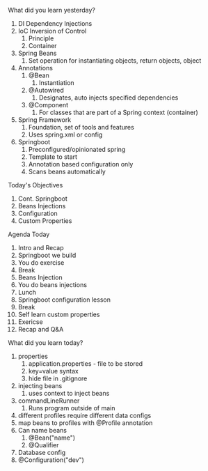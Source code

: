 What did you learn yesterday?

1. DI Dependency Injections
2. IoC Inversion of Control 
   1. Principle
   2. Container
3. Spring Beans
   1. Set operation for instantiating objects, return objects, object
4. Annotations
   1. @Bean
      1. Instantiation
   2. @Autowired
      1. Designates, auto injects specified dependencies
   3. @Component
      1. For classes that are part of a Spring context (container)
5. Spring Framework
   1. Foundation, set of tools and features
   2. Uses spring.xml or config
6. Springboot
   1. Preconfigured/opinionated spring
   2. Template to start
   3. Annotation based configuration only
   4. Scans beans automatically 


Today's Objectives

1. Cont. Springboot
2. Beans Injections
3. Configuration
4. Custom Properties


Agenda Today

1. Intro and Recap
2. Springboot we build
3. You do exercise
4. Break
5. Beans Injection
6. You do beans injections
7. Lunch
8. Springboot configuration lesson
9. Break
10. Self learn custom properties
11. Exericse
12. Recap and Q&A


What did you learn today?

1. properties
   1. application.properties - file to be stored
   2. key=value syntax
   3. hide file in .gitignore
2. injecting beans
   1. uses context to inject beans
3. commandLineRunner
   1. Runs program outside of main
4. different profiles require different data configs
5. map beans to profiles with @Profile annotation
6. Can name beans
   1. @Bean("name")
   2. @Qualifier
7. Database config
8. @Configuration("dev")
